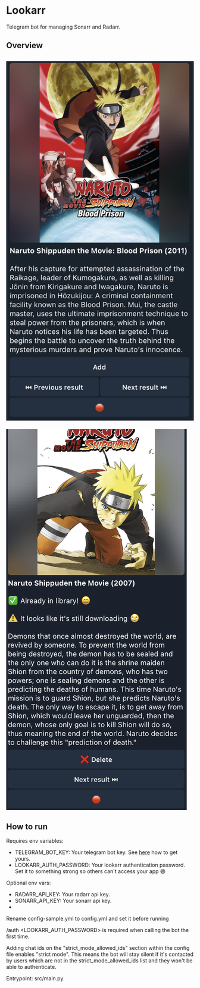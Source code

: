 # Lookarr
Telegram bot for managing Sonarr and Radarr.

## Overview
![Lookarr_Add](./imgs/banner_add.png)
--
![Lookarr_Add](./imgs/banner_in_library.png)

## How to run
Requires env variables:
- TELEGRAM_BOT_KEY: Your telegram bot key. See [here](https://core.telegram.org/bots/tutorial) how to get yours.
- LOOKARR_AUTH_PASSWORD: Your lookarr authentication password. Set it to something strong so others can't access your app 😄

Optional env vars:
- RADARR_API_KEY: Your radarr api key. 
- SONARR_API_KEY: Your sonarr api key. 
- 
Rename config-sample.yml to config.yml and set it before running

/auth <LOOKARR_AUTH_PASSWORD> is required when calling the bot the first time.

Adding chat ids on the "strict_mode_allowed_ids" section within the config file enables "strict mode". This means the bot will stay silent if it's contacted by users which are not in the strict_mode_allowed_ids list and they won't be able to authenticate.

Entrypoint: src/main.py
